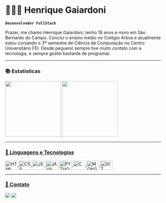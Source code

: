 # 👨🏻‍💻 Henrique Gaiardoni

**`Desenvolvedor FullStack`**

Prazer, me chamo Henrique Gaiardoni, tenho 18 anos e moro em São Bernardo do Campo. Concluí o ensino médio no Colégio Arbos e atualmente estou cursando o 3º semestre de Ciência da Computação no Centro Universitário FEI. Desde pequeno sempre tive muito contato com a tecnologia, e sempre gostei bastante de programar.

---

### 📚 Estatísticas

<div>
    <a href="https://github.com/henriquegsantanna">
    <img height="180cm" src="https://github-readme-stats.vercel.app/api?username=henriquegsantanna&show_icons=true&theme=dark&include_all_commits=true&count_private=true"/>
    <img height="180cm" src="https://github-readme-stats.vercel.app/api/top-langs/?username=henriquegsantanna&layout=compact&langs_count=16&theme=dark"/>
</div>

---

### 🤖 Linguagens e Tecnologias

<div style="display: inline_block">
<img align="center" alt="HTML" height="30" width="40" <img src="https://cdn.jsdelivr.net/gh/devicons/devicon@latest/icons/html5/html5-original-wordmark.svg"/>
<img align="center" alt="CSS" height="30" width="40" <img src="https://cdn.jsdelivr.net/gh/devicons/devicon@latest/icons/css3/css3-original-wordmark.svg"/>
<img align="center" alt="JS" height="30" width="40" <img src="https://cdn.jsdelivr.net/gh/devicons/devicon@latest/icons/javascript/javascript-original.svg"/>
<img align="center" alt="JAVA" height="30" width="40" <img src="https://cdn.jsdelivr.net/gh/devicons/devicon@latest/icons/java/java-original-wordmark.svg" />
<img align="center" alt="PYTHON" height="30" width="40" <img src="https://cdn.jsdelivr.net/gh/devicons/devicon@latest/icons/python/python-original-wordmark.svg"/>
<img align="center" alt="C" height="30" width="40" <img src="https://cdn.jsdelivr.net/gh/devicons/devicon@latest/icons/c/c-original.svg"/>
<img align="center" alt="MONGODB" height="30" width="40" <img src="https://cdn.jsdelivr.net/gh/devicons/devicon@latest/icons/mongodb/mongodb-original-wordmark.svg"/>
<img align="center" alt="GIT" height="30" width="40" <img src="https://cdn.jsdelivr.net/gh/devicons/devicon@latest/icons/git/git-original.svg"/>

---

### 📱 Contato

<div>
    <a href="mailto:henriquegsantanna@gmail.com" target="_blank"><img src="https://img.shields.io/badge/-Gmail-%23333?style=for-the-badge&logo=gmail&logo=gmail&logoColor=white" target="_blank"></a>
    <a href="https://www.linkedin.com/in/henrique-gaiardoni-140b18314" target="_blank"><img src="https://img.shields.io/badge/-LinkedIn-%230077B5?style=for-the-badge&logo=linkedin&logo=linkedin&logoColor=white" target="_blank"></a>
</div>

<br/>
<br/>
